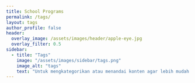 ```yaml
---
title: School Programs
permalink: /tags/
layout: tags
author_profile: false
header:
  overlay_image: /assets/images/header/apple-eye.jpg
  overlay_filter: 0.5
sidebar:
  - title: "Tags"
    image: "/assets/images/sidebar/tags.png"
    image_alt: "tags"
    text: "Untuk mengkategorikan atau menandai konten agar lebih mudah diidentifikasi, dikelompokkan, dan ditemukan."
---
```

